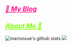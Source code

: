 ## <a href="https://sianx.com/" target="_blank" style="color:deeppink;">_🚀 My Blog_</a>
## <a href="https://sianx.com/about/" target="_blank" style="color:chartreuse;">_About Me 💩_</a>

![marionxue's github stats](https://github-readme-stats.vercel.app/api?username=L-20021213&theme=radical) 
![](https://github-stats.hclonely.com/api/top-langs/?username=L-20021213)
<!--
**L-20021213/L-20021213** is a ✨ _special_ ✨ repository because its `README.md` (this file) appears on your GitHub profile.

Here are some ideas to get you started:

- 🔭 I’m currently working on ...
- 🌱 I’m currently learning ...
- 👯 I’m looking to collaborate on ...
- 🤔 I’m looking for help with ...
- 💬 Ask me about ...
- 📫 How to reach me: ...
- 😄 Pronouns: ...
- ⚡ Fun fact: ...
-->
